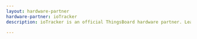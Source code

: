 ```yaml
---
layout: hardware-partner
hardware-partner: ioTracker
description: ioTracker is an official ThingsBoard hardware partner. Learn about ioTracker products, supported use cases, and integration guides with the ThingsBoard IoT platform.

---
```




